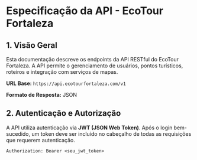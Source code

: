 # Especificação da API - EcoTour Fortaleza

## 1. Visão Geral
Esta documentação descreve os endpoints da API RESTful do EcoTour Fortaleza. A API permite o gerenciamento de usuários, pontos turísticos, roteiros e integração com serviços de mapas.

**URL Base:** `https://api.ecotourfortaleza.com/v1`

**Formato de Resposta:** JSON

## 2. Autenticação e Autorização
A API utiliza autenticação via **JWT (JSON Web Token)**. Após o login bem-sucedido, um token deve ser incluído no cabeçalho de todas as requisições que requerem autenticação.

```http
Authorization: Bearer <seu_jwt_token>
